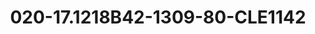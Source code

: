 ---
title: 020-17.1218B42-1309-80-CLE1142
image: 020-17.1218B42-1309-80-CLE1142.png
brand: classic-collection
layout: vestito
---